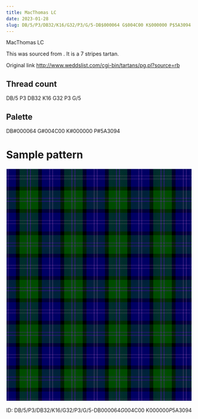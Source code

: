 ```yaml
---
title: MacThomas LC
date: 2023-01-28
slug: DB/5/P3/DB32/K16/G32/P3/G/5-DB$000064 G$004C00 K$000000 P$5A3094
---
```

MacThomas LC

This was sourced from <no value>.  It is a 7 stripes tartan.

Original link http://www.weddslist.com/cgi-bin/tartans/pg.pl?source=rb

## Thread count
DB/5 P3 DB32 K16 G32 P3 G/5

## Palette
DB#000064 G#004C00 K#000000 P#5A3094

# Sample pattern

![Tartan detail](tartan.png "DB/5 P3 DB32 K16 G32 P3 G/5 tartan")

ID: DB/5/P3/DB32/K16/G32/P3/G/5-DB$000064 G$004C00 K$000000 P$5A3094